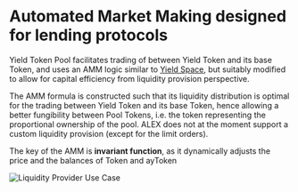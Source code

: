 # Automated Market Making designed for lending protocols

Yield Token Pool facilitates trading of between Yield Token and its base Token, and uses an AMM logic similar to [Yield Space](https://yield.is/YieldSpace.pdf), but suitably modified to allow for capital efficiency from liquidity provision perspective.

The AMM formula is constructed such that its liquidity distribution is optimal for the trading between Yield Token and its base Token, hence allowing a better fungibility between Pool Tokens, i.e. the token representing the proportional ownership of the pool. ALEX does not at the moment support a custom liquidity provision \(except for the limit orders\).

The key of the AMM is **invariant function**, as it dynamically adjusts the price and the balances of Token and ayToken







![Liquidity Provider Use Case](https://yuml.me/diagram/scruffy/usecase/[Liquidity%20Provider]-%28Go%20to%20ayToken%20/%20Token%20Pool%29,%20%28Go%20to%20ayToken%20/%20Token%20Pool%29-%28Deposit%20ayToken%20&%20Token%29,%20%28Deposit%20ayToken%20&%20Token%29-%28Mint%20ayToken%20/%20Token%20Pool%20Token%29)


